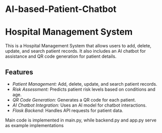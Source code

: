 # AI-based-Patient-Chatbot

# Hospital Management System

This is a Hospital Management System that allows users to add, delete, update, and search patient records. It also includes an AI chatbot for assistance and QR code generation for patient details.

## Features

- *Patient Management:* Add, delete, update, and search patient records.
- *Risk Assessment:* Predicts patient risk levels based on conditions and age.
- *QR Code Generation:* Generates a QR code for each patient.
- *AI Chatbot Integration:* Uses an AI model for chatbot interactions.
- *Flask Backend:* Handles API requests for patient data.



Main code is implemented in main.py, while backend.py and app.py serve as example implementations
